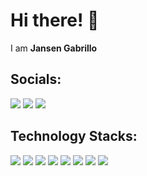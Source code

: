 # Hi there! 👋
<p>I am <a href="https://www.facebook.com/gabrillojansen/" style="text-decoration: none;"><strong>Jansen Gabrillo</strong></a></p>

## Socials:
<a href="https://www.facebook.com/gabrillojansen/"><img src="https://img.shields.io/badge/gabrillojansen-1877F2?style=for-the-badge&logo=facebook&logoColor=white"></a> <a href="https://www.instagram.com/gabrillojansen/"><img src="https://img.shields.io/badge/gabrillojansen-%23E4405F.svg?&style=for-the-badge&logo=instagram&logoColor=white"></a> <a href="https://www.linkedin.com/in/jansen-gabrillo-82ab96299/"><img src="https://img.shields.io/badge/gabrillojansen-%230077B5.svg?&style=for-the-badge&logo=linkedin&logoColor=white"></a> 

## Technology Stacks:
<img src="https://img.shields.io/badge/html5-%23E34F26.svg?style=for-the-badge&logo=html5&logoColor=white"> <img src="https://img.shields.io/badge/css3%20-%2314354C.svg?&style=for-the-badge&logo=css3&logoColor=white"> <img src="https://img.shields.io/badge/javascript%20-%23323330.svg?&style=for-the-badge&logo=javascript&logoColor=%23F7DF1E"> <img src="https://img.shields.io/badge/tailwind_css-%2338B2AC.svg?style=for-the-badge&logo=tailwind-css&logoColor=white"> <img src="https://img.shields.io/badge/git%20-%23F05032.svg?&style=for-the-badge&logo=git&logoColor=white"/> <img src="https://img.shields.io/badge/react-%2320232a.svg?style=for-the-badge&logo=react&logoColor=%2361DAFB"> <img src="https://img.shields.io/badge/node.js%20-%23008CC1.svg?&style=for-the-badge&logo=node.js&logoColor=white"> <img src="https://img.shields.io/badge/mongodb%20-%2347A248svg?&style=for-the-badge&logo=mongodb&logoColor=white"> 
